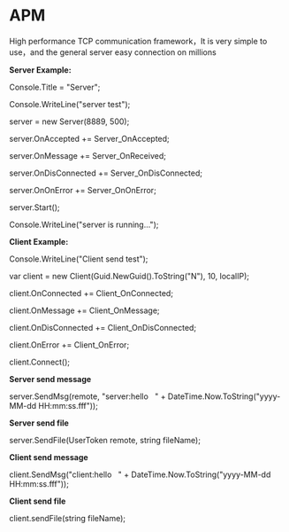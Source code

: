 # APM

High performance TCP communication framework，It is very simple to use，and the general server easy connection on millions

<b>Server Example:</b>

Console.Title = "Server";

Console.WriteLine("server test");

server = new Server(8889, 500);

server.OnAccepted += Server_OnAccepted;

server.OnMessage += Server_OnReceived;

server.OnDisConnected += Server_OnDisConnected;

server.OnOnError += Server_OnOnError;

server.Start();

Console.WriteLine("server is running...");


<b>Client Example:</b>

Console.WriteLine("Client send test");

var client = new Client(Guid.NewGuid().ToString("N"), 10, localIP);

client.OnConnected += Client_OnConnected;

client.OnMessage += Client_OnMessage;

client.OnDisConnected += Client_OnDisConnected;

client.OnError += Client_OnError;

client.Connect();


<b>Server send message</b>

server.SendMsg(remote, "server:hello   " + DateTime.Now.ToString("yyyy-MM-dd HH:mm:ss.fff"));

<b>Server send file</b>

server.SendFile(UserToken remote, string fileName);

<b>Client send message</b>

client.SendMsg("client:hello   " + DateTime.Now.ToString("yyyy-MM-dd HH:mm:ss.fff"));

<b>Client send file</b>

client.sendFile(string fileName);

